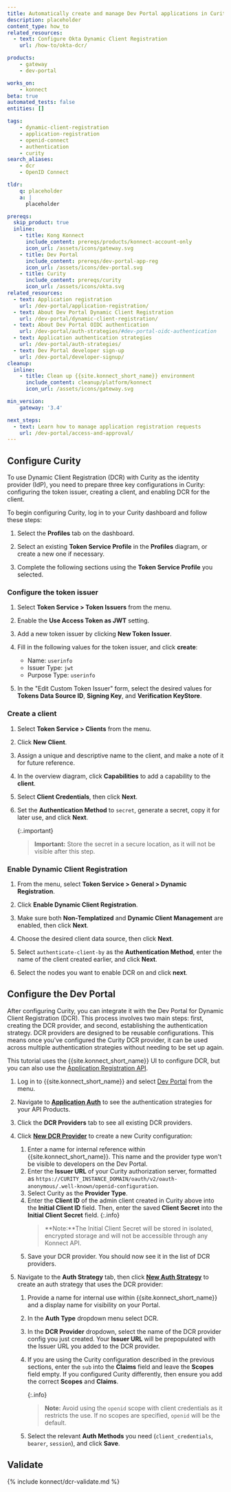 ```yaml
---
title: Automatically create and manage Dev Portal applications in Curity with Dynamic Client Registration
description: placeholder
content_type: how_to
related_resources:
  - text: Configure Okta Dynamic Client Registration
    url: /how-to/okta-dcr/

products:
    - gateway
    - dev-portal

works_on:
    - konnect
beta: true
automated_tests: false
entities: []

tags:
    - dynamic-client-registration
    - application-registration
    - openid-connect
    - authentication
    - curity
search_aliases:
    - dcr
    - OpenID Connect

tldr:
    q: placeholder
    a: |
      placeholder

prereqs:
  skip_product: true
  inline:
    - title: Kong Konnect
      include_content: prereqs/products/konnect-account-only
      icon_url: /assets/icons/gateway.svg
    - title: Dev Portal
      include_content: prereqs/dev-portal-app-reg
      icon_url: /assets/icons/dev-portal.svg
    - title: Curity
      include_content: prereqs/curity
      icon_url: /assets/icons/okta.svg
related_resources:
  - text: Application registration
    url: /dev-portal/application-registration/
  - text: About Dev Portal Dynamic Client Registration
    url: /dev-portal/dynamic-client-registration/
  - text: About Dev Portal OIDC authentication
    url: /dev-portal/auth-strategies/#dev-portal-oidc-authentication
  - text: Application authentication strategies
    url: /dev-portal/auth-strategies/
  - text: Dev Portal developer sign-up
    url: /dev-portal/developer-signup/
cleanup:
  inline:
    - title: Clean up {{site.konnect_short_name}} environment
      include_content: cleanup/platform/konnect
      icon_url: /assets/icons/gateway.svg

min_version:
    gateway: '3.4'

next_steps:
  - text: Learn how to manage application registration requests
    url: /dev-portal/access-and-approval/
---
```


## Configure Curity

To use Dynamic Client Registration (DCR) with Curity as the identity provider (IdP), you need to prepare three key configurations in Curity: configuring the token issuer, creating a client, and enabling DCR for the client.

To begin configuring Curity, log in to your Curity dashboard and follow these steps:

1. Select the **Profiles** tab on the dashboard.

2. Select an existing **Token Service Profile** in the **Profiles** diagram, or create a new one if necessary.

3. Complete the following sections using the **Token Service Profile** you selected.

### Configure the token issuer

1. Select **Token Service > Token Issuers** from the menu.

2. Enable the **Use Access Token as JWT** setting.

3. Add a new token issuer by clicking **New Token Issuer**.

4. Fill in the following values for the token issuer, and click **create**:
    * Name: `userinfo`
    * Issuer Type: `jwt`
    * Purpose Type: `userinfo`

5. In the "Edit Custom Token Issuer" form, select the desired values for **Tokens Data Source ID**, **Signing Key**, and **Verification KeyStore**.

### Create a client

1. Select **Token Service > Clients** from the menu.

2. Click **New Client**.

3. Assign a unique and descriptive name to the client, and make a note of it for future reference.

4. In the overview diagram, click **Capabilities** to add a capability to the **client**.

5. Select **Client Credentials**, then click **Next**.

6. Set the **Authentication Method** to `secret`, generate a secret, copy it for later use, and click **Next**.

   {:.important}
   > **Important:** Store the secret in a secure location, as it will not be visible after this step.

### Enable Dynamic Client Registration

1. From the menu, select **Token Service > General > Dynamic Registration**.

2. Click **Enable Dynamic Client Registration**.

3. Make sure both **Non-Templatized** and **Dynamic Client Management** are enabled, then click **Next**.

4. Choose the desired client data source, then click **Next**.

5. Select `authenticate-client-by` as the **Authentication Method**, enter the name of the client created earlier, and click **Next**.

6. Select the nodes you want to enable DCR on and click **next**.

## Configure the Dev Portal

After configuring Curity, you can integrate it with the Dev Portal for Dynamic Client Registration (DCR). This process involves two main steps: first, creating the DCR provider, and second, establishing the authentication strategy. DCR providers are designed to be reusable configurations. This means once you've configured the Curity DCR provider, it can be used across multiple authentication strategies without needing to be set up again.

This tutorial uses the {{site.konnect_short_name}} UI to configure DCR, but you can also use the [Application Registration API](/api/konnect/application-auth-strategies/v2/#/operations/).

1. Log in to {{site.konnect_short_name}} and select [Dev Portal](https://cloud.konghq.com/portals/) from the menu.

2. Navigate to [**Application Auth**](https://cloud.konghq.com/portals/application-auth) to see the authentication strategies for your API Products.

3. Click the **DCR Providers** tab to see all existing DCR providers.

4. Click [**New DCR Provider**](https://cloud.konghq.com/portals/application-auth/dcr-provider/create) to create a new Curity configuration:
   1. Enter a name for internal reference within {{site.konnect_short_name}}. This name and the provider type won't be visible to developers on the Dev Portal.
   1. Enter the **Issuer URL** of your Curity authorization server, formatted as `https://CURITY_INSTANCE_DOMAIN/oauth/v2/oauth-anonymous/.well-known/openid-configuration`.
   1. Select Curity as the **Provider Type**. 
   1. Enter the **Client ID** of the admin client created in Curity above into the **Initial Client ID** field. Then, enter the saved **Client Secret** into the **Initial Client Secret** field.
      {:.info}
      > **Note:**The Initial Client Secret will be stored in isolated, encrypted storage and will not be accessible through any Konnect API.
   1. Save your DCR provider. You should now see it in the list of DCR providers.

7. Navigate to the **Auth Strategy** tab, then click [**New Auth Strategy**](https://cloud.konghq.com/portals/application-auth/auth-strategy/create) to create an auth strategy that uses the DCR provider:

   1. Provide a name for internal use within {{site.konnect_short_name}} and a display name for visibility on your Portal.
   1. In the **Auth Type** dropdown menu select DCR. 
   1. In the **DCR Provider** dropdown, select the name of the DCR provider config you just created. Your **Issuer URL** will be prepopulated with the Issuer URL you added to the DCR provider.
   1. If you are using the Curity configuration described in the previous sections, enter the `sub` into the **Claims** field and leave the **Scopes** field empty. If you configured Curity differently, then ensure you add the correct **Scopes** and **Claims**.

      {:.info}
      > **Note:**  Avoid using the `openid` scope with client credentials as it restricts the use. If no scopes are specified, `openid` will be the default.

   1. Select the relevant **Auth Methods** you need (`client_credentials`, `bearer`, `session`), and click **Save**.

## Validate

{% include konnect/dcr-validate.md %}